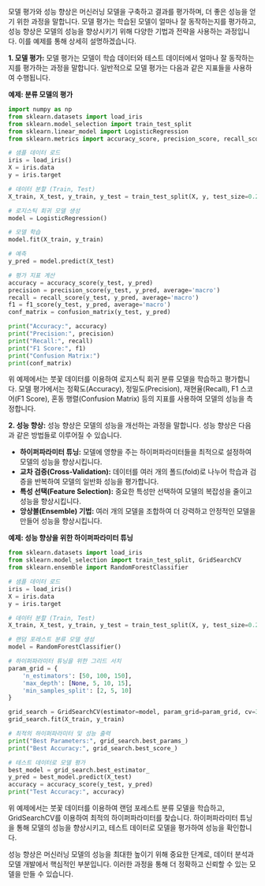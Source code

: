 모델 평가와 성능 향상은 머신러닝 모델을 구축하고 결과를 평가하며, 더 좋은 성능을 얻기 위한 과정을 말합니다. 모델 평가는 학습된 모델이 얼마나 잘 동작하는지를 평가하고, 성능 향상은 모델의 성능을 향상시키기 위해 다양한 기법과 전략을 사용하는 과정입니다. 이를 예제를 통해 상세히 설명하겠습니다.

**1. 모델 평가:**
모델 평가는 모델이 학습 데이터와 테스트 데이터에서 얼마나 잘 동작하는지를 평가하는 과정을 말합니다. 일반적으로 모델 평가는 다음과 같은 지표들을 사용하여 수행됩니다.

**예제: 분류 모델의 평가**

```python
import numpy as np
from sklearn.datasets import load_iris
from sklearn.model_selection import train_test_split
from sklearn.linear_model import LogisticRegression
from sklearn.metrics import accuracy_score, precision_score, recall_score, f1_score, confusion_matrix

# 샘플 데이터 로드
iris = load_iris()
X = iris.data
y = iris.target

# 데이터 분할 (Train, Test)
X_train, X_test, y_train, y_test = train_test_split(X, y, test_size=0.2, random_state=42)

# 로지스틱 회귀 모델 생성
model = LogisticRegression()

# 모델 학습
model.fit(X_train, y_train)

# 예측
y_pred = model.predict(X_test)

# 평가 지표 계산
accuracy = accuracy_score(y_test, y_pred)
precision = precision_score(y_test, y_pred, average='macro')
recall = recall_score(y_test, y_pred, average='macro')
f1 = f1_score(y_test, y_pred, average='macro')
conf_matrix = confusion_matrix(y_test, y_pred)

print("Accuracy:", accuracy)
print("Precision:", precision)
print("Recall:", recall)
print("F1 Score:", f1)
print("Confusion Matrix:")
print(conf_matrix)
```

위 예제에서는 붓꽃 데이터를 이용하여 로지스틱 회귀 분류 모델을 학습하고 평가합니다. 모델 평가에서는 정확도(Accuracy), 정밀도(Precision), 재현율(Recall), F1 스코어(F1 Score), 혼동 행렬(Confusion Matrix) 등의 지표를 사용하여 모델의 성능을 측정합니다.

**2. 성능 향상:**
성능 향상은 모델의 성능을 개선하는 과정을 말합니다. 성능 향상은 다음과 같은 방법들로 이루어질 수 있습니다.

- **하이퍼파라미터 튜닝:** 모델에 영향을 주는 하이퍼파라미터들을 최적으로 설정하여 모델의 성능을 향상시킵니다.
- **교차 검증(Cross-Validation):** 데이터를 여러 개의 폴드(fold)로 나누어 학습과 검증을 반복하여 모델의 일반화 성능을 평가합니다.
- **특성 선택(Feature Selection):** 중요한 특성만 선택하여 모델의 복잡성을 줄이고 성능을 향상시킵니다.
- **앙상블(Ensemble) 기법:** 여러 개의 모델을 조합하여 더 강력하고 안정적인 모델을 만들어 성능을 향상시킵니다.

**예제: 성능 향상을 위한 하이퍼파라미터 튜닝**

```python
from sklearn.datasets import load_iris
from sklearn.model_selection import train_test_split, GridSearchCV
from sklearn.ensemble import RandomForestClassifier

# 샘플 데이터 로드
iris = load_iris()
X = iris.data
y = iris.target

# 데이터 분할 (Train, Test)
X_train, X_test, y_train, y_test = train_test_split(X, y, test_size=0.2, random_state=42)

# 랜덤 포레스트 분류 모델 생성
model = RandomForestClassifier()

# 하이퍼파라미터 튜닝을 위한 그리드 서치
param_grid = {
    'n_estimators': [50, 100, 150],
    'max_depth': [None, 5, 10, 15],
    'min_samples_split': [2, 5, 10]
}

grid_search = GridSearchCV(estimator=model, param_grid=param_grid, cv=3)
grid_search.fit(X_train, y_train)

# 최적의 하이퍼파라미터 및 성능 출력
print("Best Parameters:", grid_search.best_params_)
print("Best Accuracy:", grid_search.best_score_)

# 테스트 데이터로 모델 평가
best_model = grid_search.best_estimator_
y_pred = best_model.predict(X_test)
accuracy = accuracy_score(y_test, y_pred)
print("Test Accuracy:", accuracy)
```

위 예제에서는 붓꽃 데이터를 이용하여 랜덤 포레스트 분류 모델을 학습하고, GridSearchCV를 이용하여 최적의 하이퍼파라미터를 찾습니다. 하이퍼파라미터 튜닝을 통해 모델의 성능을 향상시키고, 테스트 데이터로 모델을 평가하여 성능을 확인합니다.

성능 향상은 머신러닝 모델의 성능을 최대한 높이기 위해 중요한 단계로, 데이터 분석과 모델 개발에서 핵심적인 부분입니다. 이러한 과정을 통해 더 정확하고 신뢰할 수 있는 모델을 만들 수 있습니다.